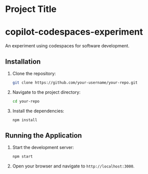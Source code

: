 # Project Title

# copilot-codespaces-experiment
An experiment using codespaces for software development.

## Installation

1. Clone the repository:
    ```sh
    git clone https://github.com/your-username/your-repo.git
    ```
2. Navigate to the project directory:
    ```sh
    cd your-repo
    ```
3. Install the dependencies:
    ```sh
    npm install
    ```

## Running the Application

1. Start the development server:
    ```sh
    npm start
    ```
2. Open your browser and navigate to `http://localhost:3000`.
